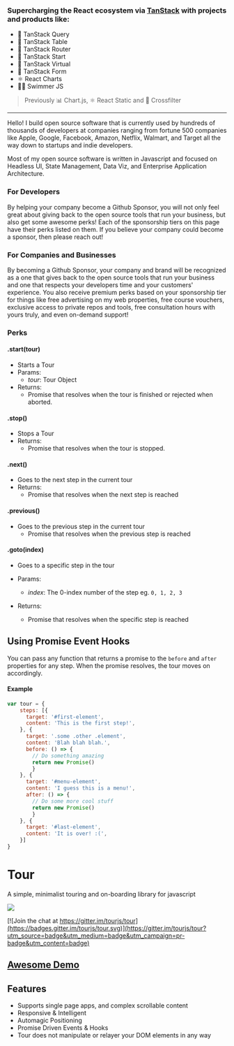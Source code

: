 ### Supercharging the React ecosystem via [TanStack](https://tanstack.com) with projects and products like:
- 🤖 TanStack Query
- 🤖 TanStack Table
- 🤖 TanStack Router
- 🤖 TanStack Start
- 🤖 TanStack Virtual
- 🤖 TanStack Form
- ⚛️ React Charts
- 🏊‍♂️ Swimmer JS

> Previously 📊 Chart.js, ⚛️ React Static and 🔀 Crossfilter

---

Hello! I build open source software that is currently used by hundreds of thousands of developers at companies ranging from fortune 500 companies like Apple, Google, Facebook, Amazon, Netflix, Walmart, and Target all the way down to startups and indie developers.

Most of my open source software is written in Javascript and focused on Headless UI, State Management, Data Viz, and Enterprise Application Architecture.

### For Developers

By helping your company become a Github Sponsor, you will not only feel great about giving back to the open source tools that run your business, but also get some awesome perks! Each of the sponsorship tiers on this page have their perks listed on them. If you believe your company could become a sponsor, then please reach out!

### For Companies and Businesses

By becoming a Github Sponsor, your company and brand will be recognized as a one that gives back to the open source tools that run your business and one that respects your developers time and your customers' experience. You also receive premium perks based on your sponsorship tier for things like free advertising on my web properties, free course vouchers, exclusive access to private repos and tools, free consultation hours with yours truly, and even on-demand support!

### Perks


#### .start(tour)
- Starts a Tour
- Params:
  *	*tour*: Tour Object
- Returns:
  *	Promise that resolves when the tour is finished or rejected when aborted.

#### .stop()
- Stops a Tour
- Returns:
  *	Promise that resolves when the tour is stopped.

#### .next()
- Goes to the next step in the current tour
- Returns:
  *	Promise that resolves when the next step is reached

#### .previous()
- Goes to the previous step in the current tour
  *	Promise that resolves when the previous step is reached

#### .goto(index)
- Goes to a specific step in the tour
- Params:
  *	*index*: The 0-index number of the step eg. `0, 1, 2, 3`

- Returns:
  *	Promise that resolves when the specific step is reached


## Using Promise Event Hooks
You can pass any function that returns a promise to the `before` and `after` properties for any step.  When the promise resolves, the tour moves on accordingly.

#### Example
```javascript
var tour = {
	steps: [{
      target: '#first-element',
      content: 'This is the first step!',
    }, {
      target: '.some .other .element',
      content: 'Blah blah blah.',
      before: () => {
      	// Do something amazing
      	return new Promise()
    	}
    }, {
      target: '#menu-element',
      content: 'I guess this is a menu!',
      after: () => {
      	// Do some more cool stuff
      	return new Promise()
    	}
    }, {
      target: '#last-element',
      content: 'It is over! :(',
    }]
}
```


# Tour

A simple, minimalist touring and on-boarding library for javascript

[![](https://avatars0.githubusercontent.com/u/20192755?v=3&s=500)](http://tourjs.github.io/tour)

[![Join the chat at https://gitter.im/tourjs/tour](https://badges.gitter.im/tourjs/tour.svg)](https://gitter.im/tourjs/tour?utm_source=badge&utm_medium=badge&utm_campaign=pr-badge&utm_content=badge)

## [Awesome Demo](http://tourjs.github.io/tour)

## Features

* Supports single page apps, and complex scrollable content
*	Responsive & Intelligent
*	Automagic Positioning
*	Promise Driven Events & Hooks
*	Tour does not manipulate or relayer your DOM elements in any way